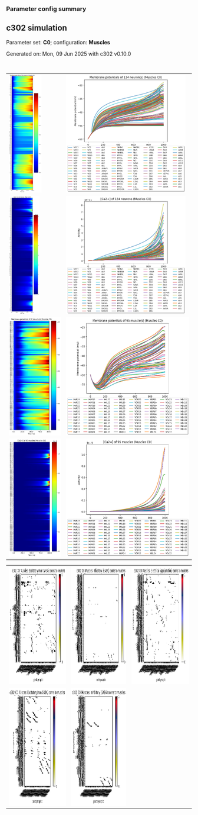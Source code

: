 ### Parameter config summary 
<h2>c302 simulation</h2>
<p>Parameter set: <b>C0</b>; configuration: <b>Muscles</b></p>
<p>Generated on: Mon, 09 Jun 2025 with c302 v0.10.0</p><br/>
<table>

<tr>
  <td><a href="images/neurons_C0_Muscles.png"><img alt=" " src="images/neurons_C0_Muscles.png" height="320"/></a></td>
  <td><a href="images/traces_neuron_Muscles_C0.png"><img alt=" " src="images/traces_neuron_Muscles_C0.png" height="320"/></a></td>
</tr>

<tr>
  <td><a href="images/neuron_activity_C0_Muscles.png"><img alt=" " src="images/neuron_activity_C0_Muscles.png" height="320"/></a></td>
  <td><a href="images/traces_neuron_activity_Muscles_C0.png"><img alt=" " src="images/traces_neuron_activity_Muscles_C0.png" height="320"/></a></td>
</tr>

<tr>
  <td><a href="images/muscles_C0_Muscles.png"><img alt=" " src="images/muscles_C0_Muscles.png" height="320"/></a></td>
  <td><a href="images/traces_muscles_Muscles_C0.png"><img alt=" " src="images/traces_muscles_Muscles_C0.png" height="320"/></a></td>
</tr>

<tr>
  <td><a href="images/muscle_activity_C0_Muscles.png"><img alt=" " src="images/muscle_activity_C0_Muscles.png" height="320"/></a></td>
  <td><a href="images/traces_muscles_activity_Muscles_C0.png"><img alt=" " src="images/traces_muscles_activity_Muscles_C0.png" height="320"/></a></td>
</tr>
</table>
<table>

<tr><td><a href="images/c302_C0_Muscles_exc_to_neurons.png"><img alt=" " src="images/c302_C0_Muscles_exc_to_neurons.png" height="320"/></a></td>

  <td><a href="images/c302_C0_Muscles_inh_to_neurons.png"><img alt=" " src="images/c302_C0_Muscles_inh_to_neurons.png" height="320"/></a></td>

  <td><a href="images/c302_C0_Muscles_elec_neurons_neurons.png"><img alt=" " src="images/c302_C0_Muscles_elec_neurons_neurons.png" height="320"/></a></td></tr>

<tr><td><a href="images/c302_C0_Muscles_exc_to_muscles.png"><img alt=" " src="images/c302_C0_Muscles_exc_to_muscles.png" height="320"/></a></td>

  <td><a href="images/c302_C0_Muscles_inh_to_muscles.png"><img alt=" " src="images/c302_C0_Muscles_inh_to_muscles.png" height="320"/></a></td></tr>
</table>
